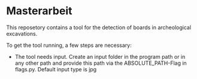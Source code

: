 # Masterarbeit

This reposetory contains a tool for the detection of boards in archeological excavations.

To get the tool running, a few steps are necessary:

- The tool needs input. Create an input folder in the program path or in any other path and provide this path via the ABSOLUTE_PATH-Flag in flags.py. Default input type is jpg

